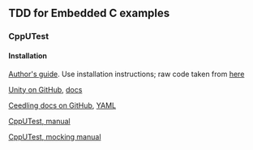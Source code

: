 ## TDD for Embedded C examples

### CppUTest
#### Installation
[Author's guide](https://github.com/jwgrenning/tddec-code). Use installation instructions; raw code taken from [here](https://pragprog.com/titles/jgade/source_code)

[Unity on GitHub](https://github.com/ThrowTheSwitch/Unity), [docs](https://github.com/ThrowTheSwitch/Unity/tree/master/docs)

[Ceedling docs on GitHub](https://github.com/ThrowTheSwitch/Ceedling/blob/master/docs/CeedlingPacket.md), [YAML](https://en.wikipedia.org/wiki/YAML)

[CppUTest, manual](https://cpputest.github.io/manual.html)

[CppUTest, mocking manual](https://cpputest.github.io/mocking_manual.html)
